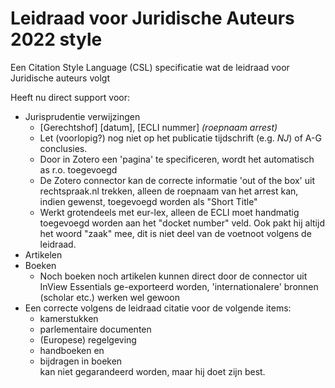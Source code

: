 # Leidraad voor Juridische Auteurs 2022 style

 Een Citation Style Language (CSL) specificatie wat de leidraad voor Juridische auteurs volgt

Heeft nu direct support voor:

* Jurisprudentie verwijzingen
  * [Gerechtshof] [datum], [ECLI nummer] *(roepnaam arrest)*
  * Let (voorlopig?) nog niet op het publicatie tijdschrift (e.g. *NJ*) of A-G conclusies.
  * Door in Zotero een 'pagina' te specificeren, wordt het automatisch as r.o. toegevoegd
  * De Zotero connector kan de correcte informatie 'out of the box' uit rechtspraak.nl trekken, alleen de roepnaam van het arrest kan, indien gewenst, toegevoegd worden als "Short Title"
  * Werkt grotendeels met eur-lex, alleen de ECLI moet handmatig toegevoegd worden aan het "docket number" veld. Ook pakt hij altijd het woord "zaak" mee, dit is niet deel van de voetnoot volgens de leidraad.
* Artikelen
* Boeken
  * Noch boeken noch artikelen kunnen direct door de connector uit InView Essentials ge-exporteerd worden, 'internationalere' bronnen (scholar etc.) werken wel gewoon
* Een correcte volgens de leidraad citatie voor de volgende items:
  * kamerstukken
  * parlementaire documenten
  * (Europese) regelgeving
  * handboeken en
  * bijdragen in boeken      
  kan niet gegarandeerd worden, maar hij doet zijn best.
